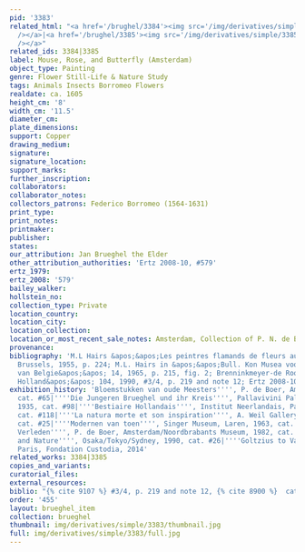 ```yaml
---
pid: '3383'
related_html: "<a href='/brughel/3384'><img src='/img/derivatives/simple/3384/thumbnail.jpg'
  /></a>|<a href='/brughel/3385'><img src='/img/derivatives/simple/3385/thumbnail.jpg'
  /></a>"
related_ids: 3384|3385
label: Mouse, Rose, and Butterfly (Amsterdam)
object_type: Painting
genre: Flower Still-Life & Nature Study
tags: Animals Insects Borromeo Flowers
realdate: ca. 1605
height_cm: '8'
width_cm: '11.5'
diameter_cm: 
plate_dimensions: 
support: Copper
drawing_medium: 
signature: 
signature_location: 
support_marks: 
further_inscription: 
collaborators: 
collaborator_notes: 
collectors_patrons: Federico Borromeo (1564-1631)
print_type: 
print_notes: 
printmaker: 
publisher: 
states: 
our_attribution: Jan Brueghel the Elder
other_attribution_authorities: 'Ertz 2008-10, #579'
ertz_1979: 
ertz_2008: '579'
bailey_walker: 
hollstein_no: 
collection_type: Private
location_country: 
location_city: 
location_collection: 
location_or_most_recent_sale_notes: Amsterdam, Collection of P. N. de Boer
provenance: 
bibliography: 'M.L Hairs &apos;&apos;Les peintres flamands de fleurs au XVIIe siecle&apos;&apos;,
  Brussels, 1955, p. 224; M.L. Hairs in &apos;&apos;Bull. Kon Musea voor Schone Kunsten
  van Belgie&apos;&apos; 14, 1965, p. 215, fig. 2; Brenninkmeyer-de Rooij in &apos;&apos;Oud
  Holland&apos;&apos; 104, 1990, #3/4, p. 219 and note 12; Ertz 2008-10, cat. #579'
exhibition_history: 'Bloemstukken van oude Meesters'''', P. de Boer, Amsterdam 1935,
  cat. #65|''''Die Jungeren Brueghel und ihr Kreis'''', Pallavivini Palace, Vienna,
  1935, cat. #98|''''Bestiaire Hollandais'''', Institut Neerlandais, Paris, 1966,
  cat. #118|''''La natura morte et son inspiration'''', A. Weil Gallery, Paris, 1960,
  cat. #25|''''Modernen van toen'''', Singer Museum, Laren, 1963, cat. #104|''''Bloemrijk
  Verleden'''', P. de Boer, Amsterdam/Noordbrabants Museum, 1982, cat. #24|''''Flowers
  and Nature'''', Osaka/Tokyo/Sydney, 1990, cat. #26|''''Goltzius to Van Gogh'''',
  Paris, Fondation Custodia, 2014'
related_works: 3384|3385
copies_and_variants: 
curatorial_files: 
external_resources: 
biblio: "{% cite 9107 %} #3/4, p. 219 and note 12, {% cite 8900 %}  cat. #579"
order: '455'
layout: brueghel_item
collection: brueghel
thumbnail: img/derivatives/simple/3383/thumbnail.jpg
full: img/derivatives/simple/3383/full.jpg
---
```

